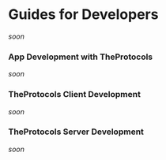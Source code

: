 # Guides for Developers

*soon*

### App Development with TheProtocols

*soon*

### TheProtocols Client Development

*soon*

### TheProtocols Server Development

*soon*
